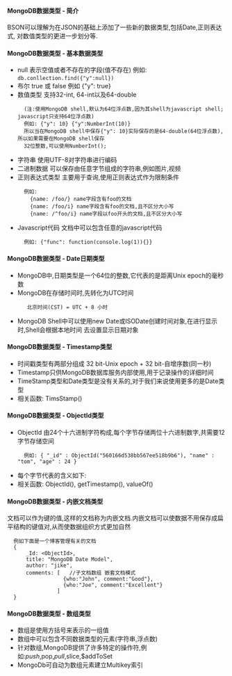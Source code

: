 #### MongoDB数据类型 - 简介
  BSON可以理解为在JSON的基础上添加了一些新的数据类型,包括Date,正则表达式,
  对数值类型的更进一步划分等.
  
#### MongoDB数据类型 - 基本数据类型
  - null 表示空值或者不存在的字段(值不存在) 例如: `db.conllection.find({"y":null})` 
  - 布尔 true 或 false 例如 {"y": true}
  - 数值类型 支持32-int, 64-int以及64-double 
    ```
      (注:使用MongoDB shell,默认为64位浮点数,因为其shell为javascript shell; javascript只支持64位浮点数)
      例如: {"y": 10} {"y":NumberInt(10)}
      所以当在MongoDB shell中保存{"y": 10}实际保存的是64-double(64位浮点数),所以如果需要在MongoDB shell保存
      32位整数,可以使用NumberInt();
    ```
  - 字符串 使用UTF-8对字符串进行编码
  - 二进制数据 可以保存由任意字节组成的字符串,例如图片,视频
  - 正则表达式类型 主要用于查询,使用正则表达式作为限制条件
    ```
      例如:
        {name: /foo/} name字段含有foo的文档
        {name: /foo/i} name字段含有foo的文档,且不区分大小写
        {name: /^foo/i} name字段以foo开头的文档,且不区分大小写
    ```
  - Javascript代码 文档中可以包含任意的javascript代码
    ```
      例如: {"func": function(console.log(1)){}}
    ```
    
#### MongoDB数据类型 - Date日期类型
  - MongoDB中,日期类型是一个64位的整数,它代表的是距离Unix epoch的毫秒数
  - MongoDB在存储时间时,先转化为UTC时间
    ```
       北京时间(CST) = UTC + 8 小时
    ```
  - MongoDB Shell中可以使用new Date或ISODate创建时间对象,在进行显示时,Shell会根据本地时间
    去设置显示日期对象
    
#### MongoDB数据类型 - Timestamp类型
  - 时间戳类型有两部分组成
     32 bit-Unix epoch + 32 bit-自增序数(同一秒)
  - Timestamp只供MongoDB数据库服务内部使用,用于记录操作的详细时间
  - TimeStamp类型和Date类型是没有关系的,对于我们来说使用更多的是Date类型
  - 相关函数: TimsStamp()
  
#### MongoDB数据类型 - ObjectId类型
  - ObjectId 由24个十六进制字符构成,每个字节存储两位十六进制数字,共需要12字节存储空间
    ```
      例如: { "_id" : ObjectId("560166d538bb567ee518b9b6"), "name" : "tom", "age" : 24 }
    ```
  -  每个字节代表的含义如下:
  - 相关函数: ObjectId(), getTimestamp(), valueOf()
  
#### MongoDB数据类型 - 内嵌文档类型
  文档可以作为键的值,这样的文档称为内嵌文档.内嵌文档可以使数据不用保存成扁平结构的键值对,从而使数据组织方式更加自然
  ```
    例如下面是一个博客管理有关的文档
    {
        _Id: <ObjectId>,
        title: "MongoDB Date Model",
        author: "jike",
        comments: [   //子文档数组 嵌套文档模式
                    {who:"John", comment:"Good"},
                    {who:"Joe", comment:"Excellent"}
                  ]
    }
  ```

#### MongoDB数据类型 - 数组类型
  - 数组是使用方括号来表示的一组值
  - 数组中可以包含不同数据类型的元素(字符串,浮点数)
  - 针对数组,MongoDB提供了许多特定的操作符,例如:$push,$pop,$pull,$slice,$addToSet
  - MongoDb可自动为数组元素建立Multikey索引